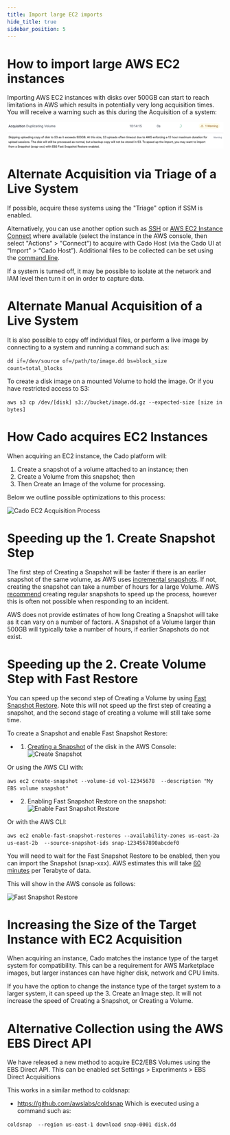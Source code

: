 ```yaml
---
title: Import large EC2 imports
hide_title: true
sidebar_position: 5
---
```


# How to import large AWS EC2 instances

Importing AWS EC2 instances with disks over 500GB can start to reach limitations in AWS which results in potentially very long acquisition times. You will receive a warning such as this during the Acquisition of a system:

![Large EC2 Import Warning](/img/large-disk-warning.png)

# Alternate Acquisition via Triage of a Live System
If possible, acquire these systems using the "Triage" option if SSM is enabled.

Alternatively, you can use another option such as [SSH](https://docs.aws.amazon.com/AWSEC2/latest/UserGuide/connect-linux-inst-ssh.html) or [AWS EC2 Instance Connect](https://docs.aws.amazon.com/AWSEC2/latest/UserGuide/ec2-instance-connect-methods.html) where available (select the instance in the AWS console, then select "Actions" > "Connect") to acquire with Cado Host (via the Cado UI at “Import” > “Cado Host”). Additional files to be collected can be set using the [command line](https://docs.cadosecurity.com/cado-host/cli).

If a system is turned off, it may be possible to isolate at the network and IAM level then turn it on in order to capture data. 

# Alternate Manual Acquisition of a Live System
It is also possible to copy off individual files, or perform a live image by connecting to a system and running a command such as:

```dd if=/dev/source of=/path/to/image.dd bs=block_size count=total_blocks```

To create a disk image on a mounted Volume to hold the image.
Or if you have restricted access to S3:

```aws s3 cp /dev/[disk] s3://bucket/image.dd.gz --expected-size [size in bytes]```


# How Cado acquires EC2 Instances
When acquiring an EC2 instance, the Cado platform will:
1. Create a snapshot of a volume attached to an instance; then
2. Create a Volume from this snapshot; then
3. Then Create an Image of the volume for processing.

Below we outline possible optimizations to this process:

![Cado EC2 Acquisition Process](/img/snapshot-steps.png)

# Speeding up the 1. Create Snapshot Step
The first step of Creating a Snapshot will be faster if there is an earlier snapshot of the same volume, as AWS uses [incremental snapshots](https://docs.aws.amazon.com/ebs/latest/userguide/ebs-snapshots.html#how_snapshots_work). If not, creating the snapshot can take a number of hours for a large Volume. AWS [recommend](https://repost.aws/knowledge-center/ebs-incremental-snapshot-creation-slow) creating regular snapshots to speed up the process, however this is often not possible when responding to an incident.

AWS does not provide estimates of how long Creating a Snapshot will take as it can vary on a number of factors. A Snapshot of a Volume larger than 500GB will typically take a number of hours, if earlier Snapshots do not exist.

# Speeding up the 2. Create Volume Step with Fast Restore
You can speed up the second step of Creating a Volume by using [Fast Snapshot Restore](https://docs.aws.amazon.com/ebs/latest/userguide/ebs-fast-snapshot-restore.html). Note this will not speed up the first step of creating a snapshot, and the second stage of creating a volume will still take some time.

To create a Snapshot and enable Fast Snapshot Restore:

* 1. [Creating a Snapshot](https://docs.aws.amazon.com/ebs/latest/userguide/ebs-creating-snapshot.html) of the disk in the AWS Console:
![Create Snapshot](/img/createsnap.png)

Or using the AWS CLI with:

```aws ec2 create-snapshot --volume-id vol-12345678  --description "My EBS volume snapshot"```


* 2. Enabling Fast Snapshot Restore on the snapshot:
![Enable Fast Snapshot Restore](/img/fast-restore.png)

Or with the AWS CLI:

```aws ec2 enable-fast-snapshot-restores --availability-zones us-east-2a us-east-2b  --source-snapshot-ids snap-1234567890abcdef0```

You will need to wait for the Fast Snapshot Restore to be enabled, then you can import the Snapshot (snap-xxx). AWS estimates this will take [60 minutes](https://docs.aws.amazon.com/ebs/latest/userguide/ebs-fast-snapshot-restore.html#:~:text=View%20the%20fast%20snapshot%20restore%20state%20for%20a%20snapshot,-Fast%20snapshot%20restore&text=optimizing%20%E2%80%94%20Fast%20snapshot%20restore%20is,performance%20benefit%20when%20restoring%20volumes.) per Terabyte of data.

This will show in the AWS console as follows:

![Fast Snapshot Restore](/img/fast-restore-enabled.png)


# Increasing the Size of the Target Instance with EC2 Acquisition

When acquiring an instance, Cado matches the instance type of the target system for compatibility. This can be a requirement for AWS Marketplace images, but larger instances can have higher disk, network and CPU limits.

If you have the option to change the instance type of the target system to a larger system, it can speed up the 3. Create an Image step. It will not increase the speed of Creating a Snapshot, or Creating a Volume.

# Alternative Collection using the AWS EBS Direct API

We have released a new method to acquire EC2/EBS Volumes using the EBS Direct API.
This can be enabled set Settings > Experiments > EBS Direct Acquisitions

This works in a similar method to coldsnap:
* https://github.com/awslabs/coldsnap
Which is executed using a command such as:

```coldsnap  --region us-east-1 download snap-0001 disk.dd```
